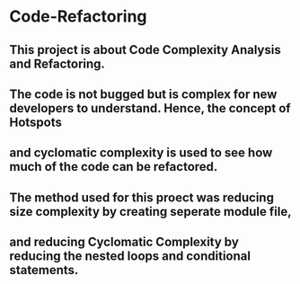 # Code-Refactoring

## This project is about Code Complexity Analysis and Refactoring.
## The code is not bugged but is complex for new developers to understand. Hence, the concept of Hotspots
## and cyclomatic complexity is used to see how much of the code can be refactored.
## The method used for this proect was reducing size complexity by creating seperate module file,
## and reducing Cyclomatic Complexity by reducing the nested loops and conditional statements.

